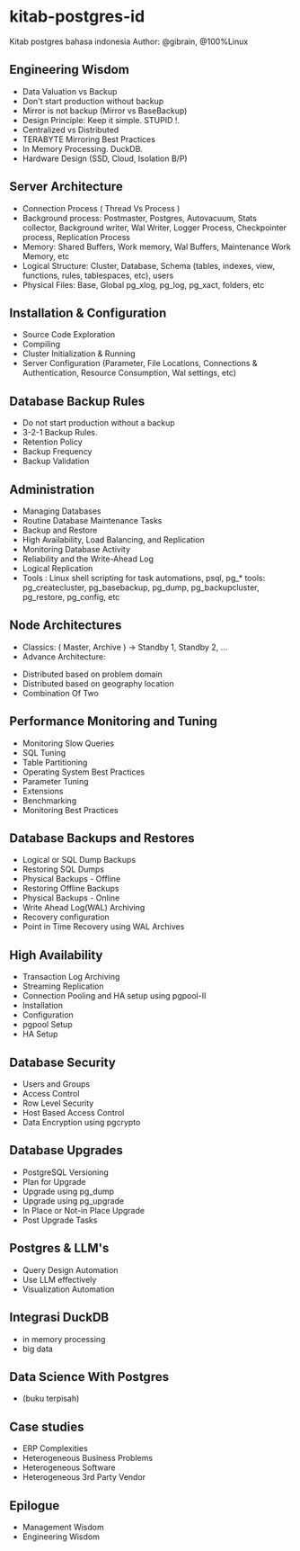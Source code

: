 
# kitab-postgres-id
Kitab postgres bahasa indonesia
Author: @gibrain, @100%Linux

## Engineering Wisdom
* Data Valuation vs Backup 
* Don't start production without backup
* Mirror is not backup (Mirror vs BaseBackup)
* Design Principle: Keep it simple. STUPID !.
* Centralized vs Distributed
* TERABYTE Mirroring Best Practices
* In Memory Processing. DuckDB. 
* Hardware Design (SSD, Cloud, Isolation B/P)

## Server Architecture 
* Connection Process ( Thread Vs Process )
* Background process: Postmaster, Postgres, Autovacuum, Stats collector, Background writer, Wal Writer,  Logger Process, Checkpointer process, Replication Process
* Memory: Shared Buffers, Work memory, Wal Buffers, Maintenance Work Memory, etc
* Logical Structure: Cluster, Database, Schema (tables, indexes, view, functions, rules, tablespaces, etc), users
* Physical Files: Base, Global pg_xlog, pg_log, pg_xact, folders, etc

## Installation & Configuration
* Source Code Exploration 
* Compiling
* Cluster Initialization & Running
* Server Configuration (Parameter, File Locations, Connections & Authentication, Resource Consumption, Wal settings, etc) 

## Database Backup Rules
* Do not start production without a backup
* 3-2-1 Backup Rules.
* Retention Policy
* Backup Frequency
* Backup Validation

## Administration 
* Managing Databases
* Routine Database Maintenance Tasks
* Backup and Restore
* High Availability, Load Balancing, and Replication
* Monitoring Database Activity
* Reliability and the Write-Ahead Log
* Logical Replication
* Tools : Linux shell scripting for task automations, psql, pg_* tools: pg_createcluster, pg_basebackup, pg_dump, pg_backupcluster, pg_restore, pg_config, etc


## Node Architectures
* Classics: ( Master, Archive ) -> Standby 1, Standby 2, …
* Advance Architecture: 
- Distributed based on problem domain
- Distributed based on geography location
- Combination Of Two

## Performance Monitoring and Tuning
* Monitoring Slow Queries
* SQL Tuning
* Table Partitioning
* Operating System Best Practices
* Parameter Tuning
* Extensions
* Benchmarking
* Monitoring Best Practices 

## Database Backups and Restores
* Logical or SQL Dump Backups
* Restoring SQL Dumps
* Physical Backups - Offline
* Restoring Offline Backups
* Physical Backups - Online
* Write Ahead Log(WAL) Archiving
* Recovery configuration
* Point in Time Recovery using WAL Archives
 
## High Availability
* Transaction Log Archiving 
* Streaming Replication
* Connection Pooling and HA setup using pgpool-II
* Installation
* Configuration
* pgpool Setup
* HA Setup
 
## Database Security
* Users and Groups
* Access Control
* Row Level Security 
* Host Based Access Control
* Data Encryption using pgcrypto
 
## Database Upgrades
* PostgreSQL Versioning
* Plan for Upgrade
* Upgrade using pg_dump
* Upgrade using pg_upgrade
* In Place or Not-in Place Upgrade
* Post Upgrade Tasks

## Postgres & LLM's
* Query Design Automation
* Use LLM effectively
* Visualization Automation

## Integrasi DuckDB
* in memory processing
* big data
 
## Data Science With Postgres
* (buku terpisah)
  
## Case studies 
* ERP Complexities
* Heterogeneous Business Problems
* Heterogeneous Software
* Heterogeneous 3rd Party Vendor 



## Epilogue
* Management Wisdom
* Engineering Wisdom 

